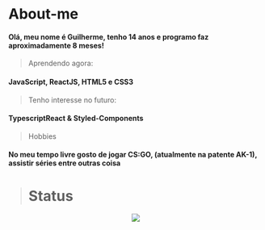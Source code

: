 # About-me

#### Olá, meu nome é Guilherme, tenho 14 anos e programo faz aproximadamente 8 meses!

> Aprendendo agora:

#### JavaScript, ReactJS, HTML5 e CSS3

> Tenho interesse no futuro:

#### TypescriptReact & Styled-Components

> Hobbies

#### No meu tempo livre gosto de jogar CS:GO, (atualmente na patente AK-1), assistir séries entre outras coisa


> # Status

<p align = "center">
 <a href="https://github.com/gbrasil3g/">
 <img src = "https://github-readme-stats.vercel.app/api?username=gbrasil3g&show_icons=true&theme=chartreuse-dark&line_height=27">
 </a>
 </p>
